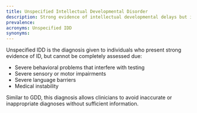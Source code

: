```yaml
---
title: Unspecified Intellectual Developmental Disorder
description: Strong evidence of intellectual developmental delays but insufficient information to make a more specific diagnosis.
prevalence:
acronyms: Unspecified IDD
synonyms:
---
```


Unspecified IDD is the diagnosis given to individuals who present strong evidence of ID, but cannot be completely assessed due:  
- Severe behavioral problems that interfere with testing  
- Severe sensory or motor impairments  
- Severe language barriers  
- Medical instability  

Similar to GDD, this diagnosis allows clinicians to avoid inaccurate or inappropriate diagnoses without sufficient information.